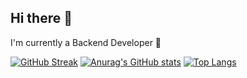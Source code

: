 ## Hi there 👋
I'm currently a Backend Developer 🔭

[![GitHub Streak](https://streak-stats.demolab.com?user=dpt1305)](https://git.io/streak-stats)
[![Anurag's GitHub stats](https://github-readme-stats.vercel.app/api?username=dpt1305&theme=gruvbox)](https://github.com/anuraghazra/github-readme-stats)
[![Top Langs](https://github-readme-stats.vercel.app/api/top-langs/?username=dpt1305)](https://github.com/anuraghazra/github-readme-stats)
<!--
**tungjj/tungjj** is a ✨ _special_ ✨ repository because its `README.md` (this file) appears on your GitHub profile.

Here are some ideas to get you started:

- 🔭 I’m currently working on ...
- 🌱 I’m currently learning ...
- 👯 I’m looking to collaborate on ...
- 🤔 I’m looking for help with ...
- 💬 Ask me about ...
- 📫 How to reach me: ...
- 😄 Pronouns: ...
- ⚡ Fun fact: ...
-->
